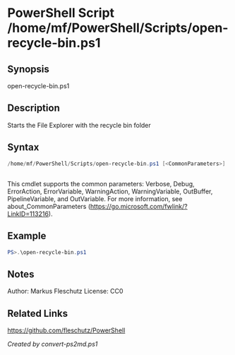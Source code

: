 # PowerShell Script /home/mf/PowerShell/Scripts/open-recycle-bin.ps1

## Synopsis
open-recycle-bin.ps1

## Description
Starts the File Explorer with the recycle bin folder

## Syntax
```powershell
/home/mf/PowerShell/Scripts/open-recycle-bin.ps1 [<CommonParameters>]
```
## <CommonParameters>
This cmdlet supports the common parameters: Verbose, Debug, ErrorAction, ErrorVariable, WarningAction, WarningVariable, OutBuffer, PipelineVariable, and OutVariable. For more information, see about_CommonParameters (https://go.microsoft.com/fwlink/?LinkID=113216).

## Example
```powershell
PS>.\open-recycle-bin.ps1
```


## Notes
Author:  Markus Fleschutz
License: CC0

## Related Links
https://github.com/fleschutz/PowerShell

*Created by convert-ps2md.ps1*
